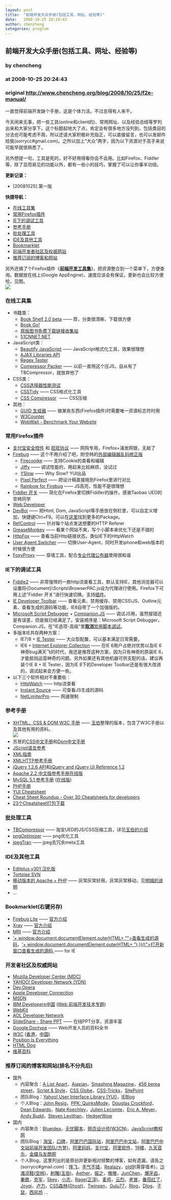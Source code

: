```yaml
---
layout: post
title:  "前端开发大众手册(包括工具、网址、经验等)"
date:   2008-10-25 20:24:43
author: chencheng
categories: program
---
```


## 前端开发大众手册(包括工具、网址、经验等)
### by chencheng
### at 2008-10-25 20:24:43
### original <http://www.chencheng.org/blog/2008/10/25/f2e-manual/>

<p>一直觉得前端开发缺个手册，这是个体力活。不过总得有人来干。</p>
<p>今天闲来无事，把一些工具(online和client的)、常用网址、以及经验总结等罗列出来和大家分享下。这个标题起地大了点，肯定会有很多地方没列到，包括类目的分法也可能考虑不周，所以还请大家积极补充指正，可以直接留言，也可以发邮件给我(sorrycc#gmail.com)。之所以加上“大众”两字，因为以下资源对于高手来说可能早就很熟悉了。</p>
<p>另外想提一句，工具是死的，好不好用得看你会不会用。比如Firefox、Fiddler等，除了显而易见的功能以外，都有一些小的技巧，掌握了可以让你事半功倍。</p>
<p><strong>更新记录：</strong></p>
<ul>
<li>[20081025] 第一版 </li>
</ul>
<p><strong>快捷导航：</strong></p>
<ul>
<li><a href="http://www.chencheng.org/blog/#f2e-manual-s1">在线工具集</a> </li>
<li><a href="http://www.chencheng.org/blog/#f2e-manual-s2">常用Firefox插件</a> </li>
<li><a href="http://www.chencheng.org/blog/#f2e-manual-s3">IE下的调试工具</a> </li>
<li><a href="http://www.chencheng.org/blog/#f2e-manual-s4">参考手册</a> </li>
<li><a href="http://www.chencheng.org/blog/#f2e-manual-s5">批处理工具</a> </li>
<li><a href="http://www.chencheng.org/blog/#f2e-manual-s6">IDE及其他工具</a> </li>
<li><a href="http://www.chencheng.org/blog/#f2e-manual-s7">Bookmarklet</a> </li>
<li><a href="http://www.chencheng.org/blog/#f2e-manual-s8">前端开发者社区及权威网站</a> </li>
<li><a href="http://www.chencheng.org/blog/#f2e-manual-s9">推荐订阅的博客和网站</a> </li>
</ul>
<p>另外还搞了个Firefox插件《<a href="https://addons.mozilla.org/zh-CN/firefox/addon/9385"><strong>前端开发工具集</strong></a>》，把资源整合到一个菜单下，方便查询。数据放在线上(Google AppEngine)，速度应该会有保证，更新也会比较方便哈，见图。     <br><img src="http://assets.chencheng.org/images/f2e_manual.png"> </p>
<h3>在线工具集</h3>
<ul>
<li>书籍类：
<ul>
<li><a href="http://book.mvnsearch.org/">Book Shelf 2.0 beta</a> —— 荐，分类很清晰，下载很方便 </li>
<li><a href="http://www.bookgo.org/">Book Go!</a> </li>
<li><a href="http://www.cnshare.org/">原版图书免费下载链接收集站</a> </li>
<li><a href="http://www.51cnnet.net/">51CNNET.NET</a> </li>
</ul>
</li>
<li>JavaScript类：
<ul>
<li><a href="http://elfz.laacz.lv/beautify/">Beautify JavaScript</a> —— JavaScript格式化工具，效果很理想 </li>
<li><a href="http://code.google.com/apis/ajaxlibs/">AJAX Libraries API</a> </li>
<li><a href="http://regexpal.com/">Regex Tester</a> </li>
<li><a href="http://dean.edwards.name/packer/">Compressor Packer</a> —— 以前一直用这个压JS，自从有了TBCompressor，就放弃他了 </li>
</ul>
</li>
<li>CSS类：
<ul>
<li><a href="http://mootools.net/slickspeed/">CSS选择器性能测试</a> </li>
<li><a href="http://www.osxcn.com/csstidy/">CSSTidy</a> —— CSS格式化工具 </li>
<li><a href="http://www.cssdrive.com/index.php/main/csscompressor/">CSS Compressor</a>  —— CSS压缩 </li>
</ul>
</li>
<li>其他：
<ul>
<li><a href="http://www.guidgen.com/">GUID 生成器</a> —— 做某些东西(Firefox插件)时需要唯一资源标志符时用 </li>
<li><a href="http://www.w3counter.com/globalstats.php">W3Counter</a> </li>
<li><a href="http://webwait.com/">WebWait - Benchmark Your Website</a> </li>
</ul>
</li>
</ul>
<h3>常用Firefox插件</h3>
<ul>
<li><a href="https://addons.mozilla.org/zh-CN/firefox/addon/6707">支付宝安全控件</a> 和 <a href="https://addons.mozilla.org/zh-CN/firefox/addon/8625">旺旺协议</a> —— 网购专用，Firefox+浦发网银，无敌了 </li>
<li><a href="https://addons.mozilla.org/zh-CN/firefox/addon/1843">Firebug</a> —— 这个不用介绍了吧，附空帏的<a href="http://www.quchao.com/entry/fix-encoding-bug-with-open-with-editor-in-firebug/">外部编辑器乱码修正版</a>
<ul>
<li><a href="https://addons.mozilla.org/zh-CN/firefox/addon/6683">Firecooike</a> —— 支持Cookie的查看和编辑 </li>
<li><a href="https://addons.mozilla.org/zh-CN/firefox/addon/7613">Jiffy</a> —— 调试性能的，用起来比较麻烦，没试过 </li>
<li><a href="https://addons.mozilla.org/zh-CN/firefox/addon/5369">YSlow</a> —— Why Slow? YUI出品 </li>
<li><a href="https://addons.mozilla.org/zh-CN/firefox/addon/7943">Pixel Perfect</a> —— 把设计稿直接拖到Firefox里进行对比 </li>
<li><a href="https://addons.mozilla.org/zh-CN/firefox/addon/7575">Rainbow for Firebug</a> —— JS高亮，性能不是很理想 </li>
</ul>
</li>
<li><a href="https://addons.mozilla.org/zh-CN/firefox/addon/9373">Fiddler 开关</a> —— 简化在Firefox里切换Fiddler的操作，感谢Taobao UED的空帏同学 </li>
<li><a href="https://addons.mozilla.org/zh-CN/firefox/addon/60">Web Developer</a> </li>
<li><a href="https://addons.mozilla.org/en-US/firefox/addon/1673">DevBoi</a> —— 把Html, Dom, JavaScript等手册放在侧栏里，可以自定义增加，快捷键Ctrl+F9。可以在<a href="http://www.martincohen.info/products/devboi/packages/">这里</a>找到更多的Package。 </li>
<li><a href="https://addons.mozilla.org/zh-CN/firefox/addon/953">RefControl</a> —— 针对每个站点发送想要的HTTP Referer </li>
<li><a href="https://addons.mozilla.org/zh-CN/firefox/addon/748">GreaseMonkey</a> —— 看某个网站不爽，写个小脚本来优化下还是不错的 </li>
<li><a href="https://addons.mozilla.org/zh-CN/firefox/addon/6647">HttpFox</a> —— 查看当前Http链接状态，类似IE下的HttpWatch </li>
<li><a href="https://addons.mozilla.org/zh-CN/firefox/addon/59">User Agent Switcher</a> —— 切换User-Agent，同时开发iphone和web版本的时候很方便 </li>
<li><a href="https://addons.mozilla.org/zh-CN/firefox/addon/2464">FoxyProxy</a> —— 穿墙工具，配合<a href="http://www.8558.org/">专业代理公布器</a>使用很和谐 </li>
</ul>
<h3>IE下的调试工具</h3>
<ul>
<li><a href="http://www.fiddler2.com/">Fiddle2</a> —— 非常强悍的一款http流查看工具，默认支持IE，其他浏览器可以设置将{Document}\Scripts\BrowserPAC.js设为代理进行使用。Firefox下可用上述&quot;Fiddler 开关&quot;进行快速切换。支持<a href="http://www.fiddler2.com/Fiddler2/extensions.asp">插件</a>。 </li>
<li><a href="http://www.microsoft.com/downloads/details.aspx?FamilyId=E59C3964-672D-4511-BB3E-2D5E1DB91038&amp;displaylang=en">IE Developer Toolbar</a> —— 查看元素、禁用缓存、禁用CSS\JS、Outline元素、查看生成的源码等功能，IE8自带了一个加强版的。 </li>
<li><a href="http://www.microsoft.com/downloads/details.aspx?familyid=2f465be0-94fd-4569-b3c4-dffdf19ccd99&amp;displaylang=en">Microsoft Script Debugger</a> + <a href="http://www.my-debugbar.com/wiki/CompanionJS/HomePage">Companion.JS</a> —— 调试JS用，虽然报错还是有误差，但是我已经满足了。安装顺序是：Microsoft Script Debugger，Companion.JS，在&quot;IE选项-高级&quot;里<u><strong>取消</strong>禁用脚本调试</u>。 </li>
<li>多版本IE共存两种方案：
<ul>
<li>IE7/8 + <a href="http://www.my-debugbar.com/wiki/IETester/HomePage">IE Tester</a> —— 大众型配置，可以基本满足日常需要。 </li>
<li>IE6 + <a href="http://finalbuilds.edskes.net/iecollection.htm">Internet Explorer Collection</a> —— 在IE 6用户占绝对优势以及IE 6神奇bug满天飞的时代，我还是推荐这种方案，因为只有神奇的原装IE 6，才能抵挡运营神奇的问题。另外如果还有其他机器可供支配的话，建议再装个IE 8 + IE Tester，因为IE 8下的Developer Toolbar还是有很大改进的，调试起来会方便一些。 </li>
</ul>
</li>
<li>以下三个软件相对不重要些：
<ul>
<li><a href="http://www.box.net/shared/i9ipe3nxh2">HttpWatch</a> —— http流查看 </li>
<li><a href="http://www.box.net/shared/qtdje57m5d">Instant Source</a> —— 可查看JS生成的源码 </li>
<li><a href="http://www.box.net/shared/d361kjx8r8">NetLimiterPro</a> —— 网速限制 </li>
</ul>
</li>
</ul>
<h3>参考手册</h3>
<ul>
<li><a href="http://www.box.net/shared/botkpkrscf">XHTML、CSS &amp; DOM W3C 手册</a> —— <a href="http://lifesinger.org/">玉伯</a>整理的版本，包含了W3C手册以及其他有用的资料。       <br><img src="http://assets.chencheng.org/images/w3c_specifications.jpg"> </li>
<li>苏昱的<a href="http://assets.chencheng.org/resources/manual/css.chm">CSS中文手册</a>和<a href="http://assets.chencheng.org/resources/manual/dom.chm">Dom中文手册</a> </li>
<li><a href="http://assets.chencheng.org/resources/manual/js.chm">JScript语言参考</a> </li>
<li><a href="http://assets.chencheng.org/resources/manual/xml.chm">XML指南</a> </li>
<li><a href="http://assets.chencheng.org/resources/manual/xmlhttp.chm">XMLHTTP参考手册</a> </li>
<li><a href="http://assets.chencheng.org/resources/manual/jquery-126-api.chm">jQuery 1.2.6 API</a>和<a href="http://assets.chencheng.org/resources/manual/jQuery-and-jQuery-UI-Reference-1.2.chm">jQuery and jQuery UI Reference 1.2</a> </li>
<li><a href="http://assets.chencheng.org/resources/manual/apache_manual_2.2/index.html">Apache 2.2 中文版参考手册在线版</a> </li>
<li><a href="http://www.box.net/shared/dujtrpyf65">MySQL 5.1 参考手册</a> (<a href="http://assets.chencheng.org/resources/manual/mysql-manual-5.1-zh/index.html">在线版</a>) </li>
<li><a href="http://www.box.net/shared/aaif34xiz7">PHP手册</a> </li>
<li><a href="http://developer.yahoo.com/yui/docs/assets/cheatsheets.zip">YUI Cheatsheet</a> </li>
<li><a href="http://www.petefreitag.com/item/455.cfm">Cheat Sheet Roundup - Over 30 Cheatsheets for developers</a> </li>
<li><a href="http://www.box.net/shared/30n9e5z3pf">23个Cheatsheet打包下载</a> </li>
</ul>
<h3>批处理工具</h3>
<ul>
<li><a href="http://lifesinger.org/blog/wp-content/uploads/2008/10/TBCompressor_v2.4.zip">TBCompressor</a> —— 淘宝UED的JS/CSS压缩工具，详见<a href="http://lifesinger.org/blog/?p=464">玉伯的介绍</a> </li>
<li><a href="http://assets.chencheng.org/resources/bat/pngOptimizer.zip">pngOptimizer</a> —— png优化工具 </li>
<li><a href="http://assets.chencheng.org/resources/bat/jpegTran.zip">jpegTran</a> —— jpeg去冗余meta工具 </li>
</ul>
<h3>IDE及其他工具</h3>
<ul>
<li><a href="http://www.box.net/shared/utgl7vyl0u">Editplus v301 汉化版</a> </li>
<li><a href="http://bbs.iusesvn.com/forum-7-1.html">Tortoise SVN</a> </li>
<li><a href="http://www.box.net/shared/lnlr2yjbgj">移动版本的 Apache + PHP</a> —— 灰常灰常好用，灰常灰常移动，见<a href="http://www.gracecode.com/Archive/Display/2235">明城的说明</a> </li>
<li>… </li>
</ul>


<h3>Bookmarklet(右键另存)</h3>
<ul>
<li><a href="javascript:void(0);">Firebug Lite</a> —— <a href="http://getfirebug.com/lite.html">官方介绍</a> </li>
<li><a href="javascript:void(0);">Xray</a> —— <a href="http://www.westciv.com/xray/index.html">官方介绍</a> </li>
<li><a href="javascript:void(0);">MRI</a> —— <a href="http://www.westciv.com/mri/">官方介绍</a> </li>
<li><a href="javascript:void(0);">‘+ window.document.documentElement.outerHTML+ ”&quot;&gt;查看生成的源码</a>，<a href="javascript:void(0);">‘+ window.document.documentElement.outerHTML+ ”);})()&quot;&gt;打开新窗口查看生成的源码 </a>—— for IE </li>
</ul>
<h3>开发者社区及权威网站</h3>
<ul>
<li><a href="http://developer.mozilla.org/En">Mozilla Developer Center (MDC)</a> </li>
<li><a href="http://developer.yahoo.com/">YAHOO! Developer Network (YDN)</a> </li>
<li><a href="http://dev.opera.com/">Dev.Opera</a> </li>
<li><a href="http://developer.apple.com/">Apple Developer Connection</a> </li>
<li><a href="http://msdn.microsoft.com/zh-cn/default.aspx">MSDN</a> </li>
<li><a href="http://www.ibm.com/developerworks/cn/web/">IBM Developers中国</a> (<a href="http://www.ibm.com/developerworks/cn/web/wa-front/">Web 前端开发技术专题</a>) </li>
<li><a href="http://webkit.org/">WebKit</a> </li>
<li><a href="http://dev.aol.com/">AOL Developer Network</a> </li>
<li><a href="http://www.slideshare.net/">SlideShare - Share PPT</a> —— 在线PPT分享，资源丰富 </li>
<li><a href="http://code.google.com/doctype/">Google Doctype</a> —— Web开发人员的百科全书 </li>
<li><a href="http://www.w3.org/">W3C</a> (<a href="http://www.w3c.org.hk/">香港</a>，<a href="http://www.chinaw3c.org/">中国)</a> </li>
<li><a href="http://www.positioniseverything.net/">Position Is Everything</a> </li>
<li><a href="http://www.htmldog.com/">HTML Dog</a> </li>
<li><a href="http://zh.wikipedia.org/wiki/%E9%A6%96%E9%A1%B5">维基百科</a> </li>
</ul>
<h3>推荐订阅的博客和网站(排名不分先后)</h3>
<ul>
<li>国外
<ul>
<li>内容聚合：<a href="http://www.alistapart.com/">A List Apart</a>，<a href="http://ajaxian.com/">Ajaxian</a>，<a href="http://www.smashingmagazine.com/">Smashing Magazine</a>，<a href="http://www.456bereastreet.com/">456 berea street</a>，<a href="http://scriptandstyle.com/">Script &amp; Style</a>，<a href="http://www.cssglobe.com/">CSS Globe</a>，<a href="http://css-tricks.com/">CSS-Tricks</a>，<a href="http://www.sitepoint.com/">SitePoint</a> </li>
<li>团队Blog：<a href="http://developer.yahoo.com/yui/">Yahoo! User Interface Library (YUI)</a>，<a href="http://blogs.msdn.com/ie/default.aspx">IEBlog</a> </li>
<li>个人Blog：<a href="http://ejohn.org/">John Resig</a>，<a href="http://www.quirksmode.org/">PPK: QuirksMode</a>，<a href="http://www.crockford.com/">Douglas Crockford</a>，<a href="http://dean.edwards.name/">Dean Edwards</a>，<a href="http://nate.koechley.com/blog/">Nate Koechley</a>，<a href="http://www.julienlecomte.net/blog/">Julien Lecomte</a>，<a href="http://meyerweb.com/">Eric A. Meyer</a>，<a href="http://www.andybudd.com/">Andy Budd</a>，<a href="http://blog.stevenlevithan.com/">Steven Levithan</a>，<a href="http://blog.hedgerwow.com/">HedgerWow</a> </li>
</ul>
</li>
<li>国内
<ul>
<li>内容聚合：<a href="http://www.blueidea.com">Blueidea</a>，<a href="http://bbs.51js.com/">无忧脚本</a>，<a href="http://www.w3cn.org/">网页设计师(W3CN)</a>，<a href="http://www.ijavascript.cn/">JavaScript教程网</a> </li>
<li>团队Blog：<a href="http://ued.taobao.com/">淘宝</a>，<a href="http://ued.koubei.com/">口碑</a>，<a href="http://www.aliued.com/">阿里巴巴国际站</a>，<a href="http://www.aliued.cn/">阿里巴巴中文站</a>，<a href="http://www.f-dev.com/">阿里巴巴中文站前端开发团队(方凳)</a>，<a href="http://ued.alimama.com/">阿里妈妈</a>，<a href="http://ued.alipay.com/">支付宝</a>，<a href="http://www.alisoftued.com/">阿里软件</a>，<a href="http://blog.19lou.com/?uid-10143366">19楼</a>，<a href="http://www.9skyucd.com/">九天音乐</a>，<a href="http://www.kdued.com/">金蝶与友商网</a> </li>
<li>个人Blog，这里列出的是原创并更新相对频繁的博客，如有遗漏，请告之(sorrycc#gmail.com)：<a href="http://www.planabc.net/">怿飞</a>，<a href="http://www.gracecode.com/">手气不错</a>，<a href="http://realazy.org/">Realazy</a>，<a href="http://old9.blogsome.com/">old9</a>(需穿墙术)，<a href="http://quchao.com/">沙滩凉鞋(空帏)</a>，<a href="http://lifesinger.org/">射雕(玉伯)</a>，<a href="http://woooh.com/">Aether</a>，<a href="http://andymao.com/andy/">振之</a>，<a href="http://www.aoao.org.cn/">嗷嗷</a>，<a href="http://www.junchenwu.com/">JunChen</a>，<a href="http://yuntian.cnblogs.com/">爆牙齿</a>，<a href="http://dancewithnet.com/">秦歌</a>，<a href="http://blog.360.yahoo.com/blog-sOW1QOA9crUyOdXFxOeK4xc-?cq=1">克军</a>，<a href="http://5key.net/blog/">5key</a>，<a href="http://www.chencheng.org/blog/www.linxz.cn">小志</a>，<a href="http://www.htmlcssjs.com/blog/">Rage(正淳)</a>，<a href="http://www.macji.com/">麦鸡</a>，<a href="http://yy.mylovings.net/">云烈</a>，<a href="http://robertmao.com/">老冒</a>，<a href="http://www.tblog.com.cn/">番茄红了</a>，<a href="http://www.joyqi.com/">Joyqi</a>，<a href="http://www.v-sky.com/blog/">卢力</a>，<a href="http://www.cssforest.org/blog/">CSS森林(Ghost)</a>，<a href="http://www.twinsenliang.net/">Twinsen</a>，<a href="http://blog.gulu77.com/">Gulu77</a>，<a href="http://rlog.cn/">Rlog</a>，<a href="http://dlog.org/">Dlog</a>，<a href="http://www.zishu.cn/">子鼠</a>，<a href="http://www.space007.com/">西风坊</a> … </li>
</ul>
</li>
</ul>